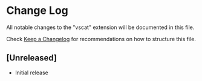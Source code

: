 # Change Log

All notable changes to the "vscat" extension will be documented in this file.

Check [Keep a Changelog](http://keepachangelog.com/) for recommendations on how to structure this file.

## [Unreleased]

- Initial release
